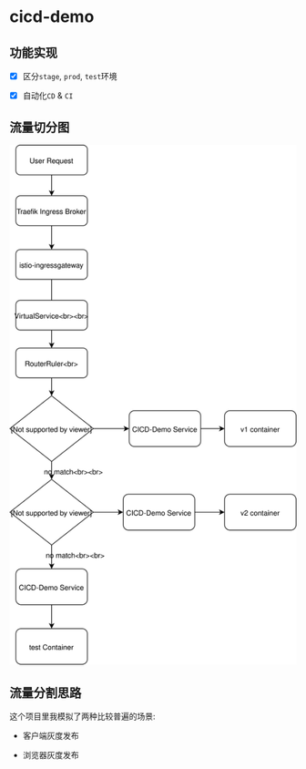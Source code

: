 # cicd-demo

## 功能实现

- [x] 区分`stage`, `prod`, `test`环境  

- [x] 自动化`CD` & `CI`

## 流量切分图

![流量切分图](./resource/traffic.svg)

## 流量分割思路

这个项目里我模拟了两种比较普遍的场景:

- 客户端灰度发布

- 浏览器灰度发布